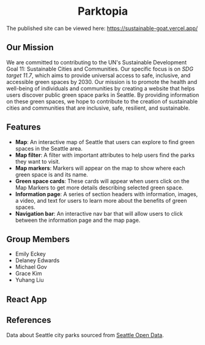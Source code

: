 <h1 align="center"> Parktopia </h1>



The published site can be viewed here: https://sustainable-goat.vercel.app/

## Our Mission

We are committed to contributing to the UN's Sustainable Development Goal 11: Sustainable Cities and Communities. Our specific focus is on *SDG target 11.7*, which aims to provide universal access to safe, inclusive, and accessible green spaces by 2030. Our mission is to promote the health and well-being of individuals and communities by creating a website that helps users discover public green space parks in Seattle. By providing information on these green spaces, we hope to contribute to the creation of sustainable cities and communities that are inclusive, safe, resilient, and sustainable.

## Features

- **Map**: An interactive map of Seattle that users can explore to find green spaces in the Seattle area.
- **Map filter**: A filter with important attributes to help users find the parks they want to visit.
- **Map markers**: Markers will appear on the map to show where each green space is and its name.
- **Green space cards**: These cards will appear when users click on the Map Markers to get more details describing selected green space.
- **Information page**: A series of section headers with information, images, a video, and text for users to learn more about the benefits of green spaces.
- **Navigation bar**: An interactive nav bar that will allow users to click between the information page and the map page.

## Group Members

- Emily Eckey
- Delaney Edwards
- Michael Gov
- Grace Kim
- Yuhang Liu

## React App

## References

Data about Seattle city parks sourced from [Seattle Open Data](https://data.seattle.gov/Parks-and-Recreation/Seattle-Parks-and-Recreation-Parks-Features/2cer-njie).
